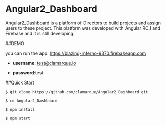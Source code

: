 # Angular2_Dashboard

Angular2_Dashboard is a platform of Directors to build projects and assign users to these project. This platform was developed with Angular RC.1 and Firebase and it is still developing.

##DEMO

you can run the app: https://blazing-inferno-9370.firebaseapp.com 

* **username**: test@clamarque.io

* **password**:test


##Quick Start

`$ git clone https://github.com/clamarque/Angular2_Dashboard.git`

`$ cd Angular2_Dashboard`

`$ npm install`

`$ npm start`



